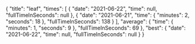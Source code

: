 {
  "title": "leaf",
  "times": [
    {
      "date": "2021-06-22",
      "time": null,
      "fullTimeInSeconds": null
    },
    {
      "date": "2021-06-21",
      "time": {
        "minutes": 2,
        "seconds": 18
      },
      "fullTimeInSeconds": 138
    }
  ],
  "average": {
    "time": {
      "minutes": 1,
      "seconds": 9
    },
    "fullTimeInSeconds": 69
  },
  "best": {
    "date": "2021-06-22",
    "time": null,
    "fullTimeInSeconds": null
  }
}
